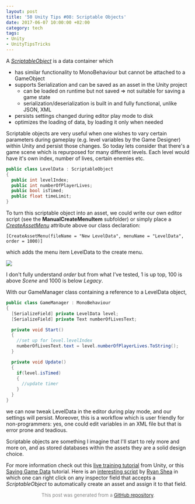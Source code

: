 ```yaml
---
layout: post
title: '50 Unity Tips #08: Scriptable Objects'
date: 2017-06-07 10:00:00 +02:00
category: tech
tags:
- Unity
- UnityTipsTricks
---
```


A [*ScriptableObject*](https://docs.unity3d.com/ScriptReference/ScriptableObject.html) is a data container which
- has similar functionality to MonoBehaviour but cannot be attached to a GameObject
- supports Serialization and can be saved as an asset in the Unity project
   - can be loaded on runtime but not saved => not suitable for saving a game state
   - serialization/deserialization is built in and fully functional, unlike JSON, XML
- persists settings changed during editor play mode to disk
- optimizes the loading of data, by loading it only when needed

Scriptable objects are very useful when one wishes to vary certain parameters during gameplay (e.g. level variables by the Game Designer) within Unity and persist those changes. So today lets consider that there's a game scene which is repurposed for many different levels. Each level would have it's own index, number of lives, certain enemies etc.

```C#
public class LevelData : ScriptableObject
{
  public int levelIndex;
  public int numberOfPlayerLives;
  public bool isTimed;
  public float timeLimit;
}
```

To turn this scriptable object into an asset, we could write our own editor script (see the **ManualCreateMenuItem** subfolder) or simply place a [*CreateAssetMenu*](https://docs.unity3d.com/ScriptReference/CreateAssetMenuAttribute.html) attribute above our class declaration:

```
[CreateAssetMenu(fileName = "New LevelData", menuName = "LevelData", order = 1000)]
```

which adds the menu item LevelData to the create menu.

![](https://raw.githubusercontent.com/defuncart/50-unity-tips/master/%2308-ScriptableObjects/images/scriptableObjects1.png)

I don't fully understand *order* but from what I've tested, 1 is up top, 100 is above *Scene* and 1000 is below *Legacy*.

With our GameManager class containing a reference to a LevelData object,

```C#
public class GameManager : MonoBehaviour
{
  [SerializeField] private LevelData level;
  [SerializeField] private Text numberOfLivesText;

  private void Start()
  {
    //set up for level.levelIndex
    numberOfLivesText.text = level.numberOfPlayerLives.ToString();
  }

  private void Update()
  {
    if(level.isTimed)
    {
      //update timer
    }
  }
}
```

we can now tweak LevelData in the editor during play mode, and our settings will persist. Moreover, this is a workflow which is user friendly for non-programmers: yes, one could edit variables in an XML file but that is error prone and teadious.

Scriptable objects are something I imagine that I'll start to rely more and more on, and as stored databases within the assets they are a solid design choice.

For more information check out this [live training tutorial](https://unity3d.com/learn/tutorials/modules/beginner/live-training-archive/scriptable-objects) from Unity, or this [Saving Game Data](https://www.youtube.com/watch?v=ItZbTYO0Mnw) tutorial. Here is an [interesting script](https://gist.github.com/PachowStudios/2be3d01df2edcdf69116) by [Ryan Shea](https://github.com/PachowStudios) in which one can right click on any inspector field that accepts a *ScriptableObject* to automatically create an asset and assign it to that field.

<p align="center"><font size="-1" color="#828282">This post was generated from a <a href="https://github.com/defuncart/50-unity-tips/tree/master/%2308-ScriptableObjects">GitHub repository</a>.</font></p>
